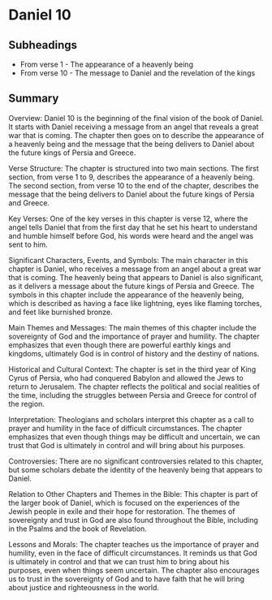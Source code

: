 # Daniel 10

## Subheadings

* From verse 1 - The appearance of a heavenly being
* From verse 10 - The message to Daniel and the revelation of the kings

## Summary

Overview:
Daniel 10 is the beginning of the final vision of the book of Daniel. It starts with Daniel receiving a message from an angel that reveals a great war that is coming. The chapter then goes on to describe the appearance of a heavenly being and the message that the being delivers to Daniel about the future kings of Persia and Greece.

Verse Structure:
The chapter is structured into two main sections. The first section, from verse 1 to 9, describes the appearance of a heavenly being. The second section, from verse 10 to the end of the chapter, describes the message that the being delivers to Daniel about the future kings of Persia and Greece.

Key Verses:
One of the key verses in this chapter is verse 12, where the angel tells Daniel that from the first day that he set his heart to understand and humble himself before God, his words were heard and the angel was sent to him.

Significant Characters, Events, and Symbols:
The main character in this chapter is Daniel, who receives a message from an angel about a great war that is coming. The heavenly being that appears to Daniel is also significant, as it delivers a message about the future kings of Persia and Greece. The symbols in this chapter include the appearance of the heavenly being, which is described as having a face like lightning, eyes like flaming torches, and feet like burnished bronze.

Main Themes and Messages:
The main themes of this chapter include the sovereignty of God and the importance of prayer and humility. The chapter emphasizes that even though there are powerful earthly kings and kingdoms, ultimately God is in control of history and the destiny of nations.

Historical and Cultural Context:
The chapter is set in the third year of King Cyrus of Persia, who had conquered Babylon and allowed the Jews to return to Jerusalem. The chapter reflects the political and social realities of the time, including the struggles between Persia and Greece for control of the region.

Interpretation:
Theologians and scholars interpret this chapter as a call to prayer and humility in the face of difficult circumstances. The chapter emphasizes that even though things may be difficult and uncertain, we can trust that God is ultimately in control and will bring about his purposes.

Controversies:
There are no significant controversies related to this chapter, but some scholars debate the identity of the heavenly being that appears to Daniel.

Relation to Other Chapters and Themes in the Bible:
This chapter is part of the larger book of Daniel, which is focused on the experiences of the Jewish people in exile and their hope for restoration. The themes of sovereignty and trust in God are also found throughout the Bible, including in the Psalms and the book of Revelation.

Lessons and Morals:
The chapter teaches us the importance of prayer and humility, even in the face of difficult circumstances. It reminds us that God is ultimately in control and that we can trust him to bring about his purposes, even when things seem uncertain. The chapter also encourages us to trust in the sovereignty of God and to have faith that he will bring about justice and righteousness in the world.